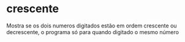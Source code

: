 # crescente
 Mostra se os dois numeros digitados estão em ordem crescente ou decrescente, o programa só para quando digitado o mesmo número
